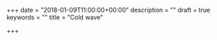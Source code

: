 +++
date = "2018-01-09T11:00:00+00:00"
description = ""
draft = true
keywords = ""
title = "Cold wave"

+++
